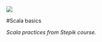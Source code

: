 <img src='https://pbs.twimg.com/media/EC1MurAWkAAnBRM.jpg'>

#Scala basics

*Scala practices from Stepik course.*

